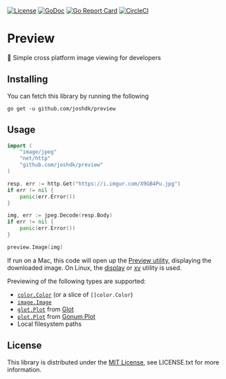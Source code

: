 [![License](https://img.shields.io/github/license/joshdk/preview.svg)](https://opensource.org/licenses/MIT)
[![GoDoc](https://godoc.org/github.com/joshdk/preview?status.svg)](https://godoc.org/github.com/joshdk/preview)
[![Go Report Card](https://goreportcard.com/badge/github.com/joshdk/preview)](https://goreportcard.com/report/github.com/joshdk/preview)
[![CircleCI](https://circleci.com/gh/joshdk/preview.svg?&style=shield)](https://circleci.com/gh/joshdk/preview/tree/master)

# Preview

🎨 Simple cross platform image viewing for developers

## Installing

You can fetch this library by running the following

    go get -u github.com/joshdk/preview

## Usage

```go
import (
	"image/jpeg"
	"net/http"
	"github.com/joshdk/preview"
)

resp, err := http.Get("https://i.imgur.com/X9GB4Pu.jpg")
if err != nil {
	panic(err.Error())
}

img, err := jpeg.Decode(resp.Body)
if err != nil {
	panic(err.Error())
}

preview.Image(img)
```

If run on a Mac, this code will open up the [Preview utility](https://en.wikipedia.org/wiki/Preview_(macOS)), displaying the downloaded image. On Linux, the [display](https://linux.die.net/man/1/display) or [xv](https://en.wikipedia.org/wiki/Xv_(software)) utility is used.

Previewing of the following types are supported:

- [`color.Color`](https://golang.org/pkg/image/color/#Color) (or a slice of `[]color.Color`)
- [`image.Image`](https://golang.org/pkg/image/#Image)
- [`glot.Plot`](https://godoc.org/github.com/Arafatk/glot#Plot) from [Glot](https://github.com/Arafatk/glot)
- [`plot.Plot`](https://godoc.org/gonum.org/v1/plot#Plot) from [Gonum Plot](https://github.com/gonum/plot)
- Local filesystem paths

## License

This library is distributed under the [MIT License](https://opensource.org/licenses/MIT), see LICENSE.txt for more information.
